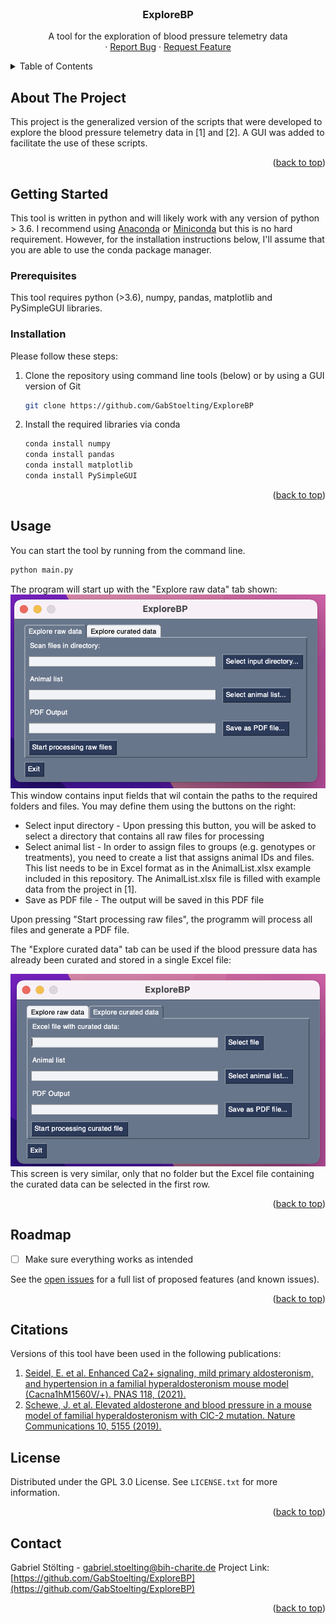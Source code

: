 <!-- PROJECT LOGO -->
<br />
<div align="center">
  </a>

  <h3 align="center">ExploreBP</h3>

  <p align="center">
    A tool for the exploration of blood pressure telemetry data
    <br />
    ·
    <a href="https://github.com/GabStoelting/ExploreBP/issues">Report Bug</a>
    ·
    <a href="https://github.com/GabStoelting/ExploreBP/issues">Request Feature</a>
  </p>
</div>



<!-- TABLE OF CONTENTS -->
<details>
  <summary>Table of Contents</summary>
  <ol>
    <li>
      <a href="#about-the-project">About The Project</a>
    </li>
    <li>
      <a href="#getting-started">Getting Started</a>
      <ul>
        <li><a href="#prerequisites">Prerequisites</a></li>
        <li><a href="#installation">Installation</a></li>
      </ul>
    </li>
    <li><a href="#usage">Usage</a></li>
    <li><a href="#roadmap">Roadmap</a></li>
    <li><a href="#citations">Citations</a></li>
    <li><a href="#license">License</a></li>
    <li><a href="#contact">Contact</a></li>
  </ol>
</details>



<!-- ABOUT THE PROJECT -->
## About The Project

This project is the generalized version of the scripts that were developed
to explore the blood pressure telemetry data in [1] and [2]. A GUI was added to 
facilitate the use of these scripts. 
<p align="right">(<a href="#top">back to top</a>)</p>

<!-- GETTING STARTED -->
## Getting Started

This tool is written in python and will likely work with any version of python > 3.6. I recommend using <a href="https://www.anaconda.com/products/individual">Anaconda</a> or <a href="https://docs.conda.io/en/latest/miniconda.html">Miniconda</a> but this is no hard requirement. However, for the installation instructions below, I'll assume that you are able to use the conda package manager.

### Prerequisites

This tool requires python (>3.6), numpy, pandas, matplotlib and PySimpleGUI libraries. 

### Installation

Please follow these steps:

1. Clone the repository using command line tools (below) or by using a GUI version of Git
   ```sh
   git clone https://github.com/GabStoelting/ExploreBP
   ```
2. Install the required libraries via conda
   ```sh
   conda install numpy
   conda install pandas
   conda install matplotlib
   conda install PySimpleGUI
   ```
<p align="right">(<a href="#top">back to top</a>)</p>



## Usage

You can start the tool by running from the command line. 
```sh
python main.py
```

The program will start up with the "Explore raw data" tab shown:
![Initial Screen](initialScreen.png)
This window contains input fields that wil contain the paths to the required folders and files.
You may define them using the buttons on the right:
* Select input directory - Upon pressing this button, you will be asked to select a directory that contains all raw files for processing
* Select animal list - In order to assign files to groups (e.g. genotypes  or treatments), you need to create a list that assigns animal IDs and files. This list needs to be in Excel format as in the AnimalList.xlsx example included in this repository. The AnimalList.xlsx file is filled with example data from the project in [1]. 
* Save as PDF file - The output will be saved in this PDF file

Upon pressing "Start processing raw files", the programm will process all files and generate a PDF file. 

The "Explore curated data" tab can be used if the blood pressure data has already been curated and stored in a single Excel file:

![Explore curated data](curatedScreen.png)
This screen is very similar, only that no folder but the Excel file containing the curated data can be selected in the first row.



<p align="right">(<a href="#top">back to top</a>)</p>



<!-- ROADMAP -->
## Roadmap

- [ ] Make sure everything works as intended

See the [open issues](https://github.com/GabStoelting/ExploreBP/issues) for a full list of proposed features (and known issues).

<p align="right">(<a href="#top">back to top</a>)</p>

<!-- CITATIONS -->
## Citations

Versions of this tool have been used in the following publications:
<ol>
  <li>
    <a href="https://www.pnas.org/content/118/17/e2014876118">
      Seidel, E. et al. Enhanced Ca2+ signaling, mild primary aldosteronism, and hypertension in a familial hyperaldosteronism mouse model (Cacna1hM1560V/+). PNAS 118, (2021).
    </a>
  </li>
  <li>
    <a href="https://www.nature.com/articles/s41467-019-13033-4">
      Schewe, J. et al. Elevated aldosterone and blood pressure in a mouse model of familial hyperaldosteronism with ClC-2 mutation. Nature Communications 10, 5155 (2019).
    </a>
  </li>
</ol>


<!-- LICENSE -->
## License

Distributed under the GPL 3.0 License. See `LICENSE.txt` for more information.

<p align="right">(<a href="#top">back to top</a>)</p>



<!-- CONTACT -->
## Contact

Gabriel Stölting - gabriel.stoelting@bih-charite.de
Project Link: [https://github.com/GabStoelting/ExploreBP](https://github.com/GabStoelting/ExploreBP)

<p align="right">(<a href="#top">back to top</a>)</p>
